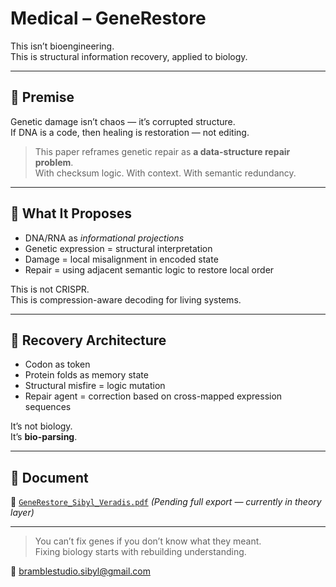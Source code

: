 # Medical – GeneRestore

This isn’t bioengineering.  
This is structural information recovery, applied to biology.

---

## 🧠 Premise

Genetic damage isn’t chaos — it’s corrupted structure.  
If DNA is a code, then healing is restoration — not editing.

> This paper reframes genetic repair as **a data-structure repair problem**.  
> With checksum logic. With context. With semantic redundancy.

---

## 🧬 What It Proposes

- DNA/RNA as *informational projections*  
- Genetic expression = structural interpretation  
- Damage = local misalignment in encoded state  
- Repair = using adjacent semantic logic to restore local order

This is not CRISPR.  
This is compression-aware decoding for living systems.

---

## 🔁 Recovery Architecture

- Codon as token  
- Protein folds as memory state  
- Structural misfire = logic mutation  
- Repair agent = correction based on cross-mapped expression sequences

It’s not biology.  
It’s **bio-parsing**.

---

## 📄 Document

📄 [`GeneRestore_Sibyl_Veradis.pdf`](./GeneRestore_Sibyl_Veradis.pdf) *(Pending full export — currently in theory layer)*

---

> You can’t fix genes if you don’t know what they meant.  
> Fixing biology starts with rebuilding understanding.

📮 bramblestudio.sibyl@gmail.com
